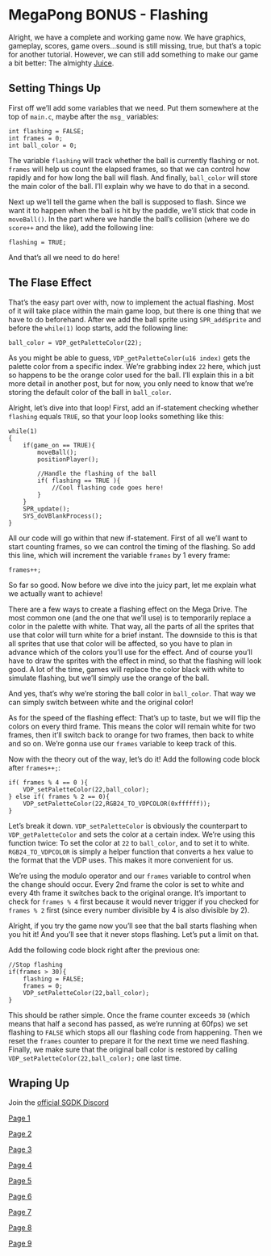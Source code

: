 # MegaPong BONUS - Flashing

Alright, we have a complete and working game now. We have graphics, gameplay,
scores, game overs…sound is still missing, true, but that’s a topic for another
tutorial. However, we can still add something to make our game a bit better: The
almighty [Juice](https://www.youtube.com/watch?v=Fy0aCDmgnxg).

## Setting Things Up

First off we’ll add some variables that we need. Put them somewhere at the top
of `main.c`, maybe after the `msg_` variables:

```
int flashing = FALSE;
int frames = 0;
int ball_color = 0;
```

The variable `flashing` will track whether the ball is currently flashing or
not. `frames` will help us count the elapsed frames, so that we can control how
rapidly and for how long the ball will flash. And finally, `ball_color` will
store the main color of the ball. I’ll explain why we have to do that in a second.

Next up we’ll tell the game when the ball is supposed to flash. Since we want
it to happen when the ball is hit by the paddle, we’ll stick that code in
`moveBall()`. In the part where we handle the ball’s collision (where we do
`score++` and the like), add the following line:

```
flashing = TRUE;
```

And that’s all we need to do here!

## The Flase Effect

That’s the easy part over with, now to implement the actual flashing. Most of it
will take place within the main game loop, but there is one thing that we have
to do beforehand. After we add the ball sprite using `SPR_addSprite` and before
the `while(1)` loop starts, add the following line:

```
ball_color = VDP_getPaletteColor(22);
```

As you might be able to guess, `VDP_getPaletteColor(u16 index)` gets the palette
color from a specific index. We’re grabbing index `22` here, which just so
happens to be the orange color used for the ball. I’ll explain this in a bit
more detail in another post, but for now, you only need to know that we’re
storing the default color of the ball in `ball_color`.

Alright, let’s dive into that loop! First, add an if-statement checking whether
`flashing` equals `TRUE`, so that your loop looks something like this:

```
while(1)
{
	if(game_on == TRUE){
		moveBall();
		positionPlayer();

		//Handle the flashing of the ball
		if( flashing == TRUE ){
			//Cool flashing code goes here!	
		}
	}
	SPR_update();
	SYS_doVBlankProcess();
}
```

All our code will go within that new if-statement. First of all we’ll want to
start counting frames, so we can control the timing of the flashing. So add this
line, which will increment the variable `frames` by 1 every frame:

```
frames++;
```

So far so good. Now before we dive into the juicy part, let me explain what we
actually want to achieve!

There are a few ways to create a flashing effect on the Mega Drive. The most
common one (and the one that we’ll use) is to temporarily replace a color in the
palette with white. That way, all the parts of all the sprites that use that
color will turn white for a brief instant. The downside to this is that all
sprites that use that color will be affected, so you have to plan in advance
which of the colors you’ll use for the effect. And of course you’ll have to
draw the sprites with the effect in mind, so that the flashing will look good.
A lot of the time, games will replace the color black with white to simulate
flashing, but we’ll simply use the orange of the ball.

And yes, that’s why we’re storing the ball color in `ball_color`. That way we
can simply switch between white and the original color!

As for the speed of the flashing effect: That’s up to taste, but we will flip
the colors on every third frame. This means the color will remain white for two
frames, then it’ll switch back to orange for two frames, then back to white and
so on. We’re gonna use our `frames` variable to keep track of this.

Now with the theory out of the way, let’s do it! Add the following code block
after `frames++;`:

```
if( frames % 4 == 0 ){
	VDP_setPaletteColor(22,ball_color);
} else if( frames % 2 == 0){
	VDP_setPaletteColor(22,RGB24_TO_VDPCOLOR(0xffffff));
}
```

Let’s break it down. `VDP_setPaletteColor` is obviously the counterpart to
`VDP_getPaletteColor` and sets the color at a certain index. We’re using this
function twice: To set the color at `22` to `ball_color`, and to set it to white.
`RGB24_TO_VDPCOLOR` is simply a helper function that converts a hex value to the
format that the VDP uses. This makes it more convenient for us.

We’re using the modulo operator and our `frames` variable to control when the
change should occur. Every 2nd frame the color is set to white and every 4th
frame it switches back to the original orange. It’s important to check for
`frames % 4` first because it would never trigger if you checked for
`frames % 2` first (since every number divisible by 4 is also divisible by 2).

Alright, if you try the game now you’ll see that the ball starts flashing when
you hit it! And you’ll see that it never stops flashing. Let’s put a limit on that.

Add the following code block right after the previous one:

```
//Stop flashing
if(frames > 30){
	flashing = FALSE;
	frames = 0;
	VDP_setPaletteColor(22,ball_color);
}
```

This should be rather simple. Once the frame counter exceeds `30` (which means
that half a second has passed, as we’re running at 60fps) we set flashing to
`FALSE` which stops all our flashing code from happening. Then we reset the
`frames` counter to prepare it for the next time we need flashing. Finally,
we make sure that the original ball color is restored by calling
`VDP_setPaletteColor(22,ball_color);` one last time.

## Wraping Up

Join the [official SGDK Discord](https://discord.gg/xmnBWQS)

[Page 1](./MegaPongTutorial1.md)

[Page 2](./MegaPongTutorial2.md)

[Page 3](./MegaPongTutorial3.md)

[Page 4](./MegaPongTutorial4.md)

[Page 5](./MegaPongTutorial5.md)

[Page 6](./MegaPongTutorial6.md)

[Page 7](./MegaPongTutorial7.md)

[Page 8](./MegaPongTutorial8.md)

[Page 9](./MegaPongTutorial9.md)

